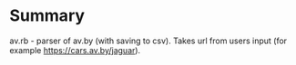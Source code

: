# Summary
av.rb - parser of av.by (with saving to csv). Takes url from users input (for example https://cars.av.by/jaguar).
